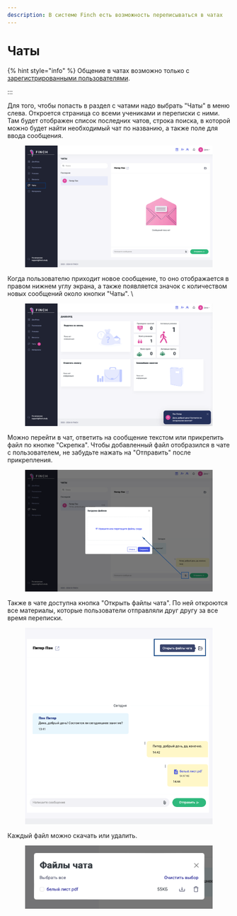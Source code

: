 ```yaml
---
description: В системе Finch есть возможность переписываться в чатах
---
```


# Чаты

{% hint style="info" %}
Общение в чатах возможно только с[ зарегистрированными пользователями](../rekomendacii/ssylka-registraciya-uchenika.md).&#x20;

:::

Для того, чтобы попасть в раздел с чатами надо выбрать "Чаты" в меню слева. Откроется страница со всеми учениками и переписки с ними. Там будет отображен список последних чатов, строка поиска, в которой можно будет найти необходимый чат по названию, а также поле для ввода сообщения.&#x20;

<figure><img src="../.gitbook/assets/image (70).png" alt=""><figcaption></figcaption></figure>

Когда пользователю приходит новое сообщение, то оно отображается в правом нижнем углу экрана, а также появляется значок с количеством новых сообщений около кнопки "Чаты". \


<figure><img src="../.gitbook/assets/image (71).png" alt=""><figcaption></figcaption></figure>

Можно перейти в чат, ответить на сообщение текстом или прикрепить файл по кнопке "Скрепка". Чтобы добавленный файл отобразился в чате с пользователем, не забудьте нажать на "Отправить" после прикрепления.&#x20;

<figure><img src="../.gitbook/assets/image (72).png" alt=""><figcaption></figcaption></figure>

Также в чате доступна кнопка "Открыть файлы чата". По ней откроются все материалы, которые пользователи отправляли друг другу за все время переписки.&#x20;

<figure><img src="../.gitbook/assets/image (73).png" alt=""><figcaption></figcaption></figure>

Каждый файл можно скачать или удалить.&#x20;

<figure><img src="../.gitbook/assets/image (74).png" alt=""><figcaption></figcaption></figure>
